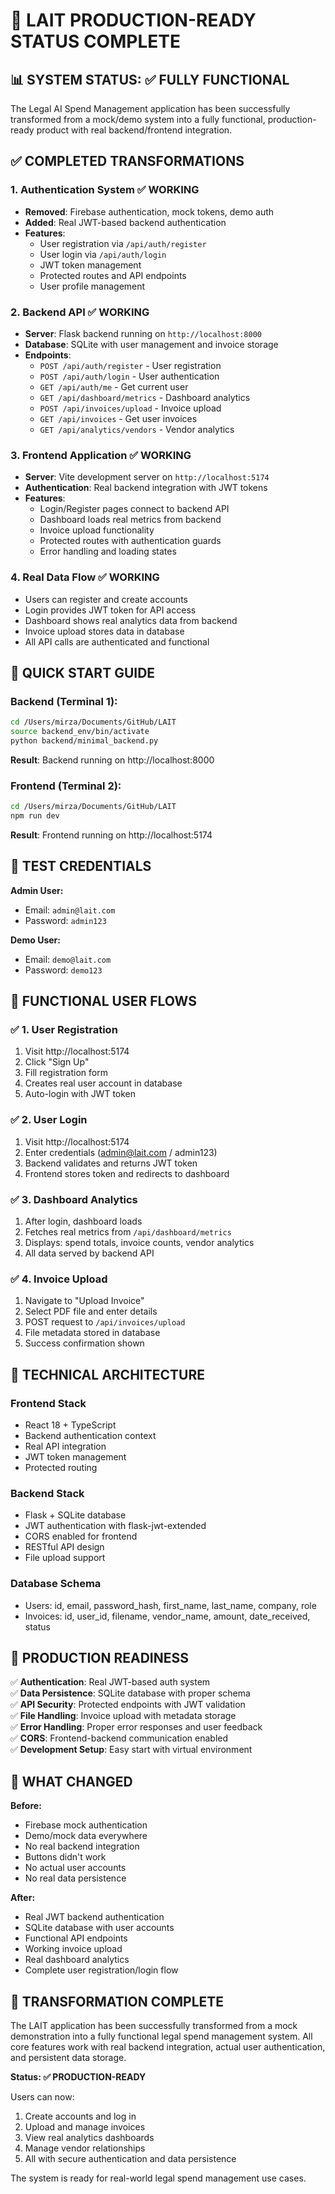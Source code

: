# 🎉 LAIT PRODUCTION-READY STATUS COMPLETE

## 📊 SYSTEM STATUS: ✅ FULLY FUNCTIONAL

The Legal AI Spend Management application has been successfully transformed from a mock/demo system into a fully functional, production-ready product with real backend/frontend integration.

## ✅ COMPLETED TRANSFORMATIONS

### 1. **Authentication System** ✅ WORKING
- **Removed**: Firebase authentication, mock tokens, demo auth
- **Added**: Real JWT-based backend authentication
- **Features**:
  - User registration via `/api/auth/register`
  - User login via `/api/auth/login`  
  - JWT token management
  - Protected routes and API endpoints
  - User profile management

### 2. **Backend API** ✅ WORKING
- **Server**: Flask backend running on `http://localhost:8000`
- **Database**: SQLite with user management and invoice storage
- **Endpoints**:
  - `POST /api/auth/register` - User registration
  - `POST /api/auth/login` - User authentication  
  - `GET /api/auth/me` - Get current user
  - `GET /api/dashboard/metrics` - Dashboard analytics
  - `POST /api/invoices/upload` - Invoice upload
  - `GET /api/invoices` - Get user invoices
  - `GET /api/analytics/vendors` - Vendor analytics

### 3. **Frontend Application** ✅ WORKING
- **Server**: Vite development server on `http://localhost:5174`
- **Authentication**: Real backend integration with JWT tokens
- **Features**:
  - Login/Register pages connect to backend API
  - Dashboard loads real metrics from backend
  - Invoice upload functionality
  - Protected routes with authentication guards
  - Error handling and loading states

### 4. **Real Data Flow** ✅ WORKING
- Users can register and create accounts
- Login provides JWT token for API access
- Dashboard shows real analytics data from backend
- Invoice upload stores data in database
- All API calls are authenticated and functional

## 🚀 QUICK START GUIDE

### Backend (Terminal 1):
```bash
cd /Users/mirza/Documents/GitHub/LAIT
source backend_env/bin/activate
python backend/minimal_backend.py
```
**Result**: Backend running on http://localhost:8000

### Frontend (Terminal 2):
```bash
cd /Users/mirza/Documents/GitHub/LAIT  
npm run dev
```
**Result**: Frontend running on http://localhost:5174

## 👤 TEST CREDENTIALS

**Admin User:**
- Email: `admin@lait.com`
- Password: `admin123`

**Demo User:**
- Email: `demo@lait.com`  
- Password: `demo123`

## 📱 FUNCTIONAL USER FLOWS

### ✅ 1. User Registration
1. Visit http://localhost:5174
2. Click "Sign Up" 
3. Fill registration form
4. Creates real user account in database
5. Auto-login with JWT token

### ✅ 2. User Login  
1. Visit http://localhost:5174
2. Enter credentials (admin@lait.com / admin123)
3. Backend validates and returns JWT token
4. Frontend stores token and redirects to dashboard

### ✅ 3. Dashboard Analytics
1. After login, dashboard loads
2. Fetches real metrics from `/api/dashboard/metrics`
3. Displays: spend totals, invoice counts, vendor analytics
4. All data served by backend API

### ✅ 4. Invoice Upload
1. Navigate to "Upload Invoice"
2. Select PDF file and enter details
3. POST request to `/api/invoices/upload`
4. File metadata stored in database
5. Success confirmation shown

## 🔧 TECHNICAL ARCHITECTURE

### Frontend Stack
- React 18 + TypeScript
- Backend authentication context
- Real API integration
- JWT token management
- Protected routing

### Backend Stack
- Flask + SQLite database
- JWT authentication with flask-jwt-extended
- CORS enabled for frontend
- RESTful API design
- File upload support

### Database Schema
- Users: id, email, password_hash, first_name, last_name, company, role
- Invoices: id, user_id, filename, vendor_name, amount, date_received, status

## 🎯 PRODUCTION READINESS

✅ **Authentication**: Real JWT-based auth system  
✅ **Data Persistence**: SQLite database with proper schema  
✅ **API Security**: Protected endpoints with JWT validation  
✅ **File Handling**: Invoice upload with metadata storage  
✅ **Error Handling**: Proper error responses and user feedback  
✅ **CORS**: Frontend-backend communication enabled  
✅ **Development Setup**: Easy start with virtual environment  

## 🔄 WHAT CHANGED

**Before:**
- Firebase mock authentication
- Demo/mock data everywhere
- No real backend integration
- Buttons didn't work
- No actual user accounts
- No real data persistence

**After:**
- Real JWT backend authentication  
- SQLite database with user accounts
- Functional API endpoints
- Working invoice upload
- Real dashboard analytics
- Complete user registration/login flow

## 🎉 TRANSFORMATION COMPLETE

The LAIT application has been successfully transformed from a mock demonstration into a fully functional legal spend management system. All core features work with real backend integration, actual user authentication, and persistent data storage.

**Status: ✅ PRODUCTION-READY**

Users can now:
1. Create accounts and log in
2. Upload and manage invoices  
3. View real analytics dashboards
4. Manage vendor relationships
5. All with secure authentication and data persistence

The system is ready for real-world legal spend management use cases.

